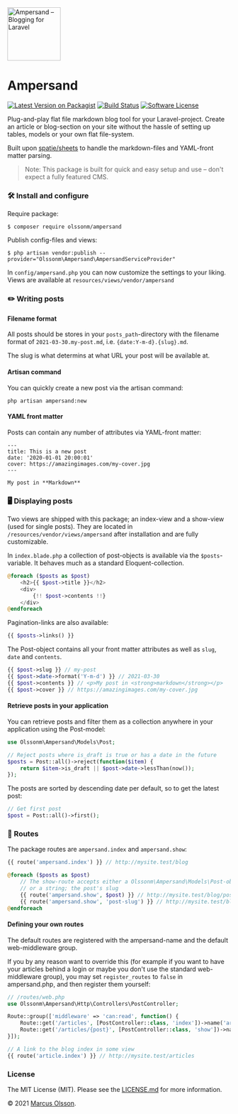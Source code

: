 <img src="https://user-images.githubusercontent.com/907114/113181484-20c9c600-9252-11eb-9e13-7c361f4f5134.png" width="120px" alt="Ampersand – Blogging for Laravel" />

# Ampersand

[![Latest Version on Packagist](https://img.shields.io/packagist/v/olssonm/ampersand.svg?style=flat-square)](https://packagist.org/packages/olssonm/ampersand)
[![Build Status](https://img.shields.io/github/workflow/status/olssonm/ampersand/Run%20tests.svg?style=flat-square&label=tests)](https://github.com/olssonm/ampersand/actions?query=workflow%3A%22Run+tests%22)
[![Software License](https://img.shields.io/badge/license-MIT-brightgreen.svg?style=flat-square)](LICENSE.md)
<!-- [![Supported PHP-versions](https://img.shields.io/packagist/php-v/olssonm/ampersand?style=flat-square)](https://packagist.org/packages/olssonm/ampersand)-->

Plug-and-play flat file markdown blog tool for your Laravel-project. Create an article or blog-section on your site without the hassle of setting up tables, models or your own flat file-system.

Built upon [spatie/sheets](https://github.com/spatie/sheets) to handle the markdown-files and YAML-front matter parsing.

>Note: This package is built for quick and easy setup and use – don't expect a fully featured CMS.

### 🛠 Install and configure

Require package:

```
$ composer require olssonm/ampersand
```

Publish config-files and views:

```
$ php artisan vendor:publish --provider="Olssonm\Ampersand\AmpersandServiceProvider"
```

In `config/ampersand.php` you can now customize the settings to your liking. Views are available at `resources/views/vendor/ampersand`

### ✏️ Writing posts

####  Filename format

All posts should be stores in your `posts_path`-directory with the filename format of `2021-03-30.my-post.md`, i.e. `{date:Y-m-d}.{slug}.md`.

The slug is what determins at what URL your post will be available at.

#### Artisan command

You can quickly create a new post via the artisan command:

```
php artisan ampersand:new
```

#### YAML front matter

Posts can contain any number of attributes via YAML-front matter:

```
---
title: This is a new post
date: '2020-01-01 20:00:01'
cover: https://amazingimages.com/my-cover.jpg
---

My post in **Markdown**
```

### 🖥 Displaying posts

Two views are shipped with this package; an index-view and a show-view (used for single posts). They are located in `/resources/vendor/views/ampersand` after installation and are fully customizable.

In `index.blade.php` a collection of post-objects is available via the `$posts`-variable. It behaves much as a standard Eloquent-collection.

``` php
@foreach ($posts as $post)
    <h2>{{ $post->title }}</h2>
    <div>
        {!! $post->contents !!}
    </div>
@endforeach
```

Pagination-links are also available:

``` php
{{ $posts->links() }}
```

The Post-object contains all your front matter attributes as well as `slug`, `date` and `contents`.

``` php
{{ $post->slug }} // my-post
{{ $post->date->format('Y-m-d') }} // 2021-03-30
{{ $post->contents }} // <p>My post in <strong>markdown</strong></p>
{{ $post->cover }} // https://amazingimages.com/my-cover.jpg
```

#### Retrieve posts in your application

You can retrieve posts and filter them as a collection anywhere in your application using the Post-model:

``` php
use Olssonm\Ampersand\Models\Post;

// Reject posts where is_draft is true or has a date in the future
$posts = Post::all()->reject(function($item) {
    return $item->is_draft || $post->date->lessThan(now());
});
```

The posts are sorted by descending date per default, so to get the latest post:

``` php
// Get first post
$post = Post::all()->first();
```

### 🚦 Routes

The package routes are `ampersand.index` and `ampersand.show`:

```php
{{ route('ampersand.index') }} // http://mysite.test/blog

@foreach ($posts as $post)
    // The show-route accepts either a Olssonm\Ampersand\Models\Post-object
    // or a string; the post's slug
    {{ route('ampersand.show', $post) }} // http://mysite.test/blog/post-slug
    {{ route('ampersand.show', 'post-slug') }} // http://mysite.test/blog/post-slug
@endforeach
```

#### Defining your own routes

The default routes are registered with the ampersand-name and the default web-middleware group.

If you by any reason want to override this (for example if you want to have your articles behind a login or maybe you don't use the standard web-middleware group), you may set `register_routes` to `false` in ampersand.php, and then register them yourself:

``` php
// /routes/web.php
use Olssonm\Ampersand\Http\Controllers\PostController;

Route::group(['middleware' => 'can:read', function() {
    Route::get('/articles', [PostController::class, 'index'])->name('article.index');
    Route::get('/articles/{post}', [PostController::class, 'show'])->name('article.show');
}]);

// A link to the blog index in some view
{{ route('article.index') }} // http://mysite.test/articles
```

### License

The MIT License (MIT). Please see the [LICENSE.md](LICENSE.md) for more information.

© 2021 [Marcus Olsson](https://marcusolsson.me).
